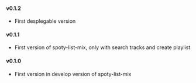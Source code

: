 #### v0.1.2
* First desplegable version

#### v0.1.1
* First version of spoty-list-mix, only with search tracks and create playlist

#### v0.1.0
* First version in develop version of spoty-list-mix